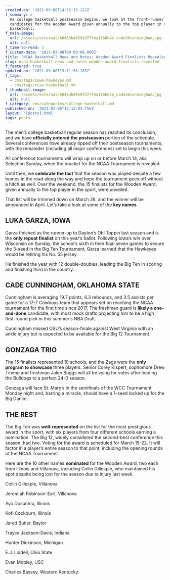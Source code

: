 ```yaml
---
created-on: '2021-03-08T14:52:15.112Z'
f_summary: >-
  As college basketball postseason begins, we look at the front-runner
  candidates for the Wooden Award given annually to the top player in college
  basketball.
f_main-image:
  url: /assets/external/60463b4059fd77f4a1166b4e_cade20cunningham.jpg
  alt: null
f_time-to-read: 3
f_custom-date: '2021-03-08T00:00:00.000Z'
title: 'NCAA Basketball News and Notes: Wooden Award Finalists Revealed'
slug: ncaa-basketball-news-and-notes-wooden-award-finalists-revealed
f_featured: true
updated-on: '2021-03-08T15:11:58.185Z'
f_tags:
  - cms/tags/iowa-hawkeyes.md
  - cms/tags/ncaa-basketball.md
f_thumbnail-image:
  url: /assets/external/60463b4059fd77f4a1166b4e_cade20cunningham.jpg
  alt: null
f_category: cms/categories/college-basketball.md
published-on: '2021-03-08T15:12:04.756Z'
layout: '[posts].html'
tags: posts
---
```


The men’s college basketball regular season has reached its conclusion, and we have **officially entered the postseason** portion of the schedule. Several conferences have already tipped off their postseason tournaments, with the remainder (including all major conferences) set to begin this week.

All conference tournaments will wrap up on or before March 14, aka Selection Sunday, when the bracket for the NCAA Tournament is revealed.

Until then, we **celebrate the fact** that the season was played despite a few bumps in the road along the way and hope the tournament goes off without a hitch as well. Over the weekend, the 15 finalists for the Wooden Award, given annually to the top player in the sport, were unveiled.

That list will be trimmed down on March 26, and the winner will be announced in April. Let’s take a look at some of the **key names**.

LUKA GARZA, IOWA
----------------

Garza finished as the runner-up to Dayton’s Obi Toppin last season and is the **only repeat finalist** on this year’s ballot. Following Iowa’s win over Wisconsin on Sunday, the school’s sixth in their final seven games to secure the 3-seed in the Big Ten Tournament, Garza learned that the Hawkeyes would be retiring his No. 55 jersey.

He finished the year with 12 double-doubles, leading the Big Ten in scoring and finishing third in the country.

CADE CUNNINGHAM, OKLAHOMA STATE
-------------------------------

Cunningham is averaging 19.7 points, 6.3 rebounds, and 3.5 assists per game for a 17-7 Cowboys team that appears set on reaching the NCAA tournament for the first time since 2017. The freshman guard is **likely a one-and-done** candidate, with most mock drafts projecting him to be a high first-round pick in this summer’s NBA Draft.

Cunningham missed OSU’s season-finale against West Virginia with an ankle injury but is expected to be available for the Big 12 Tournament.

GONZAGA TRIO
------------

The 15 finalists represented 10 schools, and the Zags were the **only program to showcase** three players. Senior Corey Kispert, sophomore Drew Timme and freshman Jalen Suggs will all be vying for votes after leading the Bulldogs to a perfect 24-0 season.

Gonzaga will face St. Mary’s in the semifinals of the WCC Tournament Monday night and, barring a miracle, should have a 1-seed locked up for the Big Dance.

THE REST
--------

The Big Ten was **well-represented** on the list for the most prestigious award in the sport, with six players from four different schools earning a nomination. The Big 12, widely considered the second-best conference this season, had two. Voting for the award is scheduled for March 15-22. It will factor in a player’s entire season to that point, including the opening rounds of the NCAA Tournament.

Here are the 10 other names **nominated** for the Wooden Award, two each from Illinois and Villanova, including Collin Gillespie, who maintained his spot despite being lost for the season due to injury last week.

Collin Gillespie, Villanova

Jeremiah Robinson-Earl, Villanova

Ayo Dosunmu, Illinois

Kofi Cockburn, Illinois

Jared Butler, Baylor

Trayce Jackson-Davis, Indiana

Hunter Dickinson, Michigan

E.J. Liddell, Ohio State

Evan Mobley, USC

Charles Bassey, Western Kentucky

‍
